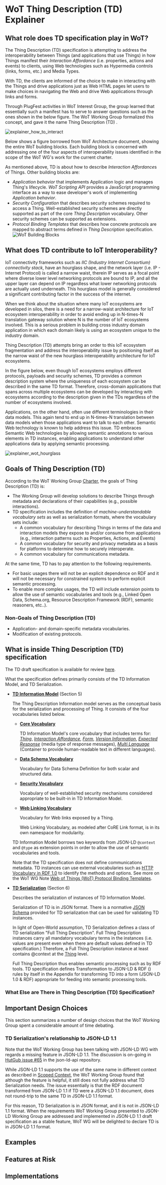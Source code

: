 # WoT Thing Description (TD) Explainer

## What role does TD specification play in WoT?



The Thing Description (TD) specification is attempting to address the interoperability between Things (and applications that use Things) in how Things manifest their *Interaction Affordance* (i.e. properties, actions and events) to clients, using Web technologies such as Hypermedia controls (links, forms, etc.) and Media Types.  

With TD, the clients are informed of the choice to make in interacting with the Things and drive applications just as Web HTML pages let users to make choices in navigating the Web and drive Web applications through links and forms.

Through PlugFest activities in WoT Interest Group, the group learned that essentially such a manifest has to serve to answer questions such as the ones shown in the below figure. The WoT Working Group formalized this concept, and gave it the name Thing Description (TD) .

![explainer_how_to_interact](explainer_how_to_interact.png)

Below shows a figure borrowed from WoT Architecture document, showing the entire WoT building blocks. Each building block is concerned with addressing one of the four aspects of interoperability issues identified in the scope of the WoT WG's work for the current charter. 

As mentioned above, TD is about how to describe *Interaction Affordance*s of Things. Other building blocks are:

-  *Application behavior* that implements Application logic and manages Thing's lifecycle. *WoT Scripting API* provides a JavaScript programming interface as a way to ease developer's work of implementing *Application behavior*. 
- *Security Configuration* that describes security schemes required to access a Thing. Well-established security schemes are directly supported as part of the core *Thing Description* vocabulary. Other security schemes can be supported as extensions. 
- *Protocol Binding Templates* that describes how concrete protocols are mapped to abstract terms defined in *Thing Description* specification.![WoT Building Blocks](https://cdn.staticaly.com/gh/w3c/wot-architecture/ce8a2b8624ffd60d913cd7aa2d36ad321e605ed7/images/wot-building-blocks.png)

## What does TD contribute to IoT Interoperability? 

IoT connectivity frameworks such as *IIC (Industry Internet Consortium) connectivity stack*, have an hourglass shape, and the network layer (i.e. IP - Internet Protocol) is called a narrow waist, therein IP serves as a focal point where diverse lower level networking protocols are bound to IP, and all the upper layer can depend on IP regardless what lower networking protocols are actually used underneath. This hourglass model is generally considered a significant contributing factor in the success of the internet.

When we think about the situation where many IoT ecosystems are developed in silos, there is a need for a narrow-waist architecture for IoT ecosystem interoperability in order to avoid ending up in N-times-N translation gateway solution where N is the number of IoT ecosystems involved. This is a serious problem in building cross industry domain application in which each domain likely is using an ecosystem unique to the industry domain. 

Thing Description (TD) attempts bring an order to this IoT ecosystem fragmentation and address the interoperability issue by positioning itself as the narrow waist of the new hourglass interoperability architecture for IoT ecosystems. 

In the figure below, even though IoT ecosystems employs different protocols, payloads and security schemes, TD provides a common description system where the uniqueness of each ecosystem can be described in the same TD format. Therefore, cross-domain applications that spans across multiple ecosystems can be developed by interacting with ecosystems according to the description given in the TDs regardless of the number of ecosystems involved.

Applications, on the other hand, often use different terminologies in their data models. This again tend to end up in N-times-N translation between data models when those applications want to talk to each other. Semantic Web technology is known to help address this issue. TD embraces Semantic Web technologies by allowing semantic annotations to various elements in TD instances, enabling applications to understand other applications data by applying semantic processing.

![explainer_wot_hourglass](explainer_wot_hourglass.png)

## Goals of Thing Description (TD) 

According to the WoT Working Group [Charter](https://www.w3.org/2016/12/wot-wg-2016.html), the goals of Thing Description (TD) is:

- The Working Group will develop solutions to describe Things through metadata and declarations of their capabilities (e.g., possible interactions). 
- TD specification includes the definition of *machine-understandable vocabulary sets* as well as serialization formats, where the vocabulary sets include:
  - A common vocabulary for describing Things in terms of the data and interaction models they 
    expose to and/or consume from applications (e.g., interaction patterns such as Properties, Actions, and Events)
  - A common vocabulary for security and privacy metadata as a basis for platforms to determine how to securely interoperate.
  - A common vocabulary for communications metadata. 

At the same time, TD has to pay attention to the following requirements. 

- For basic usages there will not be an explicit dependence on RDF and it will not be necessary for constrained systems to perform explicit semantic processing.
-  To enable more complex usages, the TD will include extension points to allow the use of semantic vocabularies and tools (e.g., Linked Open Data, Schema.org, Resource Description Framework (RDF), semantic reasoners, etc..).

### Non-Goals of Thing Description (TD)

- Application- and domain-specific metadata vocabularies.
- Modification of existing protocols.

## What is inside Thing Description (TD) specification

The TD draft specification is available for review [here](https://w3c.github.io/wot-thing-description/).

What the specification defines primarily consists of the TD Information Model, and TD Serialization.

- **[TD Information Model](https://w3c.github.io/wot-thing-description/#sec-vocabulary-definition)** (Section 5)

  The Thing Description Information model serves as the conceptual basis for the serialization and processing of Thing. It consists of the four vocabularies listed below. 

  - [**Core Vocabulary**](https://w3c.github.io/wot-thing-description/#sec-core-vocabulary-definition)

    TD Information Model's core vocabulary that includes terms for: *[Thing](https://w3c.github.io/wot-thing-description/#thing)*, [*Interaction Affordance*](https://w3c.github.io/wot-thing-description/#interactionaffordance), *[Form](https://w3c.github.io/wot-thing-description/#form)*, *[Version Information](https://w3c.github.io/wot-thing-description/#versioninfo)*, *[Expected Response](https://w3c.github.io/wot-thing-description/#expectedresponse)* (media type of response messages), *[Multi Language](https://w3c.github.io/wot-thing-description/#multilanguage)* (Container to provide human-readable text in different languages).

  - [**Data Schema Vocabulary**](https://w3c.github.io/wot-thing-description/#sec-data-schema-vocabulary-definition)

    Vocabulary for Data Schema Definition for both scalar and structured data.

  - [**Security Vocabulary**](https://w3c.github.io/wot-thing-description/#sec-security-vocabulary-definition)

    Vocabulary of well-established security mechanisms considered appropriate to be built-in in TD Information Model.

  - [**Web Linking Vocabulary**](https://w3c.github.io/wot-thing-description/#sec-web-linking-vocabulary-definition)

    Vocabulary for Web links exposed by a Thing. 

    Web Linking Vocabulary, as modeled after CoRE Link format,  is in its own namespace for modularity.

  TD Information Model borrows two keywords from JSON-LD `@context` and `@type` as extension points in order to allow the use of semantic vocabularies and tools.

  Note that the TD specification does not define communications metadata. TD instances can use external vocabularies such as [HTTP Vocabulary in RDF 1.0](https://www.w3.org/TR/HTTP-in-RDF10/) to identify the methods and options. See more on the WoT WG Note [Web of Things (WoT) Protocol Binding Templates](https://w3c.github.io/wot-binding-templates/).

- **[TD Serialization](https://w3c.github.io/wot-thing-description/#sec-td-serialization)** (Section 6)

  Describes the serialization of instances of TD Information Model.

  Serialization of TD is in JSON format. There is a normative [JSON Schema](https://w3c.github.io/wot-thing-description/#json-schema-4-validation) provided for TD serialization that can be used for validating TD instances.

  In light of Open-World assumption, TD Serialization defines a class of TD serialization "Full Thing Description". Full Thing Description instances carry all mandatory vocabulary terms in the instances (i.e. values are present even when there are default values defined in TD specification.) Therefore, a Full Thing Description instance at least contains @context at the [Thing](https://w3c.github.io/wot-thing-description/#sec-thing-as-a-whole-json) level.

  Full Thing Description thus enables semantic processing such as by RDF tools. TD specification defines Transformation to JSON-LD & RDF (<!--need URL here-->) rules by itself in the Appendix for transforming TD into a form (JSON-LD 1.0 & RDF) appropriate for feeding into semantic processing tools.

### What Else are There in Thing Description (TD) Specification?





## Important Design Choices

This section summarizes a number of design choices that the WoT Working Group spent a considerable amount of time debating.

### TD Serialization's relationship to JSON-LD 1.1

Note that the WoT Working Group has been talking with JSON-LD WG with regards a missing feature in JSON-LD 1.1. The discussion is on-going in [HutGub issue #65](https://github.com/w3c/json-ld-api/issues/65) in the json-ld-api repository. 

While JSON-LD 1.1 supports the use of the same name in different context as described in [Scoped Context](https://w3c.github.io/json-ld-syntax/#scoped-contexts), the WoT Working Group found that although the feature is helpful, it still does not fully address what TD Serialization needs. The issue essentially is that the RDF document transformed from JSON-LD 1.1 if TD were a JSON-LD 1.1 document, does not round-trip to the same TD in JSON-LD 1.1 format. 

For this reason, TD Serialization is in JSON format, and it is not in JSON-LD 1.1 format. When the requirements WoT Working Group presented to JSON-LD Working Group are addressed and implemented in JSON-LD 1.1 draft specification as a stable feature, WoT WG will be delighted to declare TD is in JSON-LD 1.1 format. 

## Examples



## Features at Risk





## Implementations



